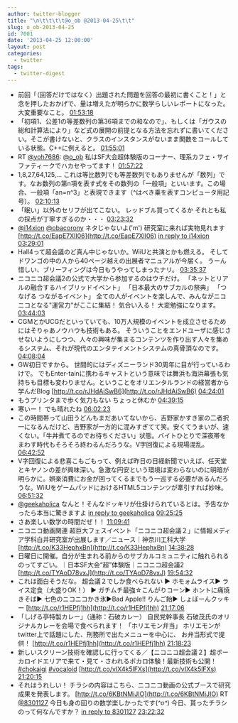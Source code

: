 ```yaml
---
author: twitter-blogger
title: "\n\t\t\t\t@o_ob @2013-04-25\t\t"
slug: o_ob-2013-04-25
id: 7001
date: '2013-04-25 12:00:00'
layout: post
categories:
  - twitter
tags:
  - twitter-digest
---
```


*   前回「（回答だけではなく）出題された問題を回答の最初に書くこと！」と念を押したおかげで、量は増えたが明らかに数学らしいレポートになった。大変重要なこと。 [01:53:18](http://twitter.com/o_ob/statuses/327102961966800898)
*   「初項1、公差1の等差数列の第36項までの和なので」、もしくは「ガウスの総和計算法により」など式の展開の前提となる方法を忘れずに書いてください。そこが書けないと、クラスのインスタンスがないまま関数をコールしている状態。C++に例えると。 [01:55:01](http://twitter.com/o_ob/statuses/327103393963335680)
*   RT [@yoh7686](http://twitter.com/yoh7686): [@o_ob](http://twitter.com/o_ob) 私はSF大会超体験版のコーナー、理系カフェ・サイファティークでハカセやってます！ [01:57:22](http://twitter.com/o_ob/statuses/327103986731720704)
*   1,8,27,64,125,... これは等比数列でも等差数列でもありませんが「数列」です。なお数列の第n項を表す式をその数列の「一般項」といいます。この場合、一般項「an=n^3」と表現できます（^はべき乗を表すコンピュータ用記号）。 [02:10:13](http://twitter.com/o_ob/statuses/327107219613159424)
*   「眠い」以外のセリフが出てこない。 レッドブル買ってくるか それとも私の採点が丁寧すぎるのか・・・ [03:23:32](http://twitter.com/o_ob/statuses/327125670276759554)
*   [@i14xion](http://twitter.com/i14xion) [@obacorony](http://twitter.com/obacorony) ネタじゃないよ('m') 研究室に来れば実物見れます [http://t.co/EapE7XlI06](http://t.co/EapE7XlI06) [in reply to i14xion](http://twitter.com/i14xion/statuses/327043764562587648) [03:29:01](http://twitter.com/o_ob/statuses/327127050836131840)
*   Hall4って超会議のど真ん中じゃないか。WiiUと共演とかも燃える。 そしてドワンゴの中の人から40ページ越えの出展者マニュアルが今届く。 うーん惜しい、ブリーフィングは今日もうやってしまったナリ。 [03:35:37](http://twitter.com/o_ob/statuses/327128712803938305)
*   ニコニコ超会議2の公式で大学から参加するのはウチだけ。 「ネットとリアルの融合するハイブリッドイベント」 「日本最大のサブカルの祭典」 「つなげる つながるイベント」 全ての人がイベントを楽しんで、みんながニコニコとなる"運営力"がここに集結！ 気合い入る！ 大変勉強になります。 [03:44:03](http://twitter.com/o_ob/statuses/327130833683116033)
*   CGMとかUCGだといっていても、10万人規模のイベントを成立させるためにはそりゃあノウハウも技術もある。 そういうことをエンドユーザに感じさせないようにしつつ、人々の興味が集まるコンテンツを作り出す人々を集めるシステム、それが現代のエンタテイメントシステムの真骨頂なのです。 [04:08:04](http://twitter.com/o_ob/statuses/327136879260614657)
*   GW初日ですから。 世間的にはディズニーランド30周年に目が行っているわけで。 でもEnter-tainに携わるキャストという意味では舞浜も海浜幕張も気持ちも目標も変わりません。ということをオリエンタルランドの経営者から学んだBlog [http://t.co/rJHdAiSwB6](http://t.co/rJHdAiSwB6) [04:24:01](http://twitter.com/o_ob/statuses/327140893771575296)
*   もうプリンタまで歩く気力もない ちょっと休むか [04:39:15](http://twitter.com/o_ob/statuses/327144725335396352)
*   寒いー！ でも晴れたね [06:02:23](http://twitter.com/o_ob/statuses/327165647119323137)
*   この時間帯って山田うどんもまだあいてないから、吉野家かすき家の二者択一になるんだけど、吉野家が一方的に混みすぎてて笑。安くてうまいが、速くない。「牛丼煮てるのでお待ちください」状態。バイトひとりで深夜帯をまわす時代もそろそろ終わるんだろうな。V字回復による現場混乱。 [06:42:52](http://twitter.com/o_ob/statuses/327175836430106624)
*   V字回復による悲喜こもごもって、例えば昨日の日経新聞でいえば、任天堂とキヤノンの差が興味深い。急激な円安という環境は変わらないのに明暗が明らかに。娯楽消費にお金が回ってくるまでもう一巡する必要があるんだろうな。WiiUをゲームパッドにおけるHTML5コンテンツが牽引すれば妙味。 [06:51:32](http://twitter.com/o_ob/statuses/327178014708350977)
*   [@geekaholica](http://twitter.com/geekaholica) なんと！そんなドッキリが仕掛けられているとは。予告なかったら本当に驚きますよ [in reply to geekaholica](http://twitter.com/geekaholica/statuses/327201285839405056) [09:25:25](http://twitter.com/o_ob/statuses/327216742734639107)
*   さあ楽しい数学の時間だぜ！！ [11:09:41](http://twitter.com/o_ob/statuses/327242982124310529)
*   ニコニコ動画関連 超巨大フェスイベント「ニコニコ超会議２」に情報メディア学科白井研究室が出展します／ニュース｜神奈川工科大学 [http://t.co/K33HephxBn](http://t.co/K33HephxBn) [14:38:28](http://twitter.com/o_ob/statuses/327295522442461185)
*   日曜日に開催。自分が生まれる前からのサブカルコミュニティに触れられるのってすごい。｜日本SF大会“超”体験版｜ニコニコ超会議2 [http://t.co/TYAoD78vxJ](http://t.co/TYAoD78vxJ) [19:54:32](http://twitter.com/o_ob/statuses/327375065882701824)
*   これは面白そうだな。 超会議２でしか食べられない ▶ ホモォムライス▶ ライス定食（大盛りOK！） ▶ ガチムチ最強☆こんがりコーン▶ ホントに痛焼きそば▶ 七色のニコニコかき氷▶Bad Apple!! りんご飴▶ しょぼーんクッキー [http://t.co/r1HEPfj1hh](http://t.co/r1HEPfj1hh) [21:17:06](http://twitter.com/o_ob/statuses/327395844124983296)
*   「しげる亭特製カレー」（通称：石破カレー） 自民党幹事長 石破茂氏のオリジナルカレーを会場で食べられます！ 「ホリエモン弁当」 ホリエモンがtwitter上で話題にした、刑務所で出たメニューを中心に、 お弁当形式で提供！ [http://t.co/r1HEPfj1hh](http://t.co/r1HEPfj1hh) [21:18:23](http://twitter.com/o_ob/statuses/327396168143347712)
*   新しいスクリーン技術を確認しに行ってくる／【ニコニコ超会議２】超ボーカロイドエリアで来て・見て・さわれるボカロ体験！最新技術も公開！ [#chokaigi](http://search.twitter.com/search?q=%23chokaigi) [#vocaloid](http://search.twitter.com/search?q=%23vocaloid) [http://t.co/vIX4k5lFXs](http://t.co/vIX4k5lFXs) [21:20:15](http://twitter.com/o_ob/statuses/327396637938958337)
*   それはうれしい！ チラシの内容はこちら、ニコニコ動画の公式ブースで研究成果を発表します。 [http://t.co/6KBtNMiJIO](http://t.co/6KBtNMiJIO) RT [@8301127](http://twitter.com/8301127) 今日も身の回りの数学楽しかったです(*^o^*) 今日、貰ったチラシのって何なんですか？ [in reply to 8301127](http://twitter.com/8301127/statuses/327306013629902848) [23:22:32](http://twitter.com/o_ob/statuses/327427410410737665)
